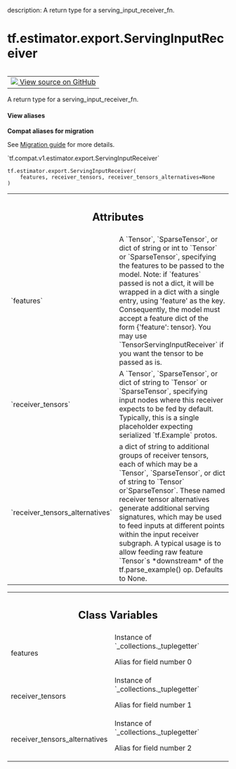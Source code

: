 description: A return type for a serving_input_receiver_fn.

<div itemscope itemtype="http://developers.google.com/ReferenceObject">
<meta itemprop="name" content="tf.estimator.export.ServingInputReceiver" />
<meta itemprop="path" content="Stable" />
<meta itemprop="property" content="__new__"/>
<meta itemprop="property" content="features"/>
<meta itemprop="property" content="receiver_tensors"/>
<meta itemprop="property" content="receiver_tensors_alternatives"/>
</div>

# tf.estimator.export.ServingInputReceiver

<!-- Insert buttons and diff -->

<table class="tfo-notebook-buttons tfo-api nocontent" align="left">
<td>
  <a target="_blank" href="https://github.com/tensorflow/estimator/tree/master/tensorflow_estimator/python/estimator/export/export.py#L108-L162">
    <img src="https://www.tensorflow.org/images/GitHub-Mark-32px.png" />
    View source on GitHub
  </a>
</td>
</table>



A return type for a serving_input_receiver_fn.

<section class="expandable">
  <h4 class="showalways">View aliases</h4>
  <p>
<b>Compat aliases for migration</b>
<p>See
<a href="https://www.tensorflow.org/guide/migrate">Migration guide</a> for
more details.</p>
<p>`tf.compat.v1.estimator.export.ServingInputReceiver`</p>
</p>
</section>

<pre class="devsite-click-to-copy prettyprint lang-py tfo-signature-link">
<code>tf.estimator.export.ServingInputReceiver(
    features, receiver_tensors, receiver_tensors_alternatives=None
)
</code></pre>



<!-- Placeholder for "Used in" -->




<!-- Tabular view -->
 <table class="responsive fixed orange">
<colgroup><col width="214px"><col></colgroup>
<tr><th colspan="2"><h2 class="add-link">Attributes</h2></th></tr>

<tr>
<td>
`features`
</td>
<td>
A `Tensor`, `SparseTensor`, or dict of string or int to `Tensor`
or `SparseTensor`, specifying the features to be passed to the model.
Note: if `features` passed is not a dict, it will be wrapped in a dict
  with a single entry, using 'feature' as the key.  Consequently, the
  model
must accept a feature dict of the form {'feature': tensor}.  You may use
  `TensorServingInputReceiver` if you want the tensor to be passed as is.
</td>
</tr><tr>
<td>
`receiver_tensors`
</td>
<td>
A `Tensor`, `SparseTensor`, or dict of string to `Tensor`
or `SparseTensor`, specifying input nodes where this receiver expects to
be fed by default.  Typically, this is a single placeholder expecting
serialized `tf.Example` protos.
</td>
</tr><tr>
<td>
`receiver_tensors_alternatives`
</td>
<td>
a dict of string to additional groups of
receiver tensors, each of which may be a `Tensor`, `SparseTensor`, or dict
of string to `Tensor` or`SparseTensor`. These named receiver tensor
alternatives generate additional serving signatures, which may be used to
feed inputs at different points within the input receiver subgraph.  A
typical usage is to allow feeding raw feature `Tensor`s *downstream* of
the tf.parse_example() op. Defaults to None.
</td>
</tr>
</table>





<!-- Tabular view -->
 <table class="responsive fixed orange">
<colgroup><col width="214px"><col></colgroup>
<tr><th colspan="2"><h2 class="add-link">Class Variables</h2></th></tr>

<tr>
<td>
features<a id="features"></a>
</td>
<td>
Instance of `_collections._tuplegetter`

Alias for field number 0
</td>
</tr><tr>
<td>
receiver_tensors<a id="receiver_tensors"></a>
</td>
<td>
Instance of `_collections._tuplegetter`

Alias for field number 1
</td>
</tr><tr>
<td>
receiver_tensors_alternatives<a id="receiver_tensors_alternatives"></a>
</td>
<td>
Instance of `_collections._tuplegetter`

Alias for field number 2
</td>
</tr>
</table>

